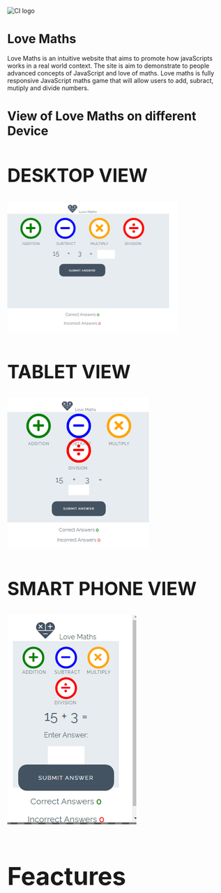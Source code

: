 ![CI logo](https://codeinstitute.s3.amazonaws.com/fullstack/ci_logo_small.png)

<h1>Love Maths</h1>

<p>Love Maths is an intuitive website that aims to promote how javaScripts works in a real world context.  The site is aim to demonstrate to people advanced concepts of JavaScript and love of maths. Love maths is fully responsive JavaScript maths game that will allow users to add, subract, mutiply and divide numbers.</p>

<h1>View of Love Maths on different Device<hi>

<h2>DESKTOP VIEW</h2> 

![Desktop](assets/readme-images/deskstop-image.png "DESKTOP VIEW")

<h2>TABLET VIEW</h2>

![Tablet](assets/readme-images/tablet-image.png "TABLET VIEW")

<h2>SMART PHONE VIEW</h2>

![Smart phone](assets/readme-images/smartphone-image.PNG "SMART PHONE")

<h1>Feactures</h1>
